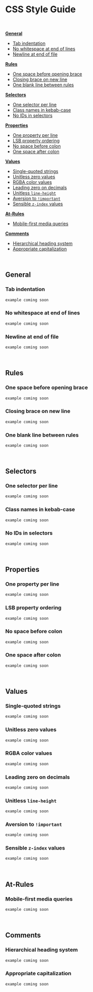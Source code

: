# CSS Style Guide

&nbsp;

[**General**](#general)
* [Tab indentation](#tab-indentation)
* [No whitespace at end of lines](#no-whitespace-at-end-of-lines)
* [Newline at end of file](#newline-at-end-of-file)

[**Rules**](#rules)
* [One space before opening brace](#one-space-before-opening-brace)
* [Closing brace on new line](#closing-brace-on-new-line)
* [One blank line between rules](#one-blank-line-between-rules)

[**Selectors**](#selectors)
* [One selector per line](#one-selector-per-line)
* [Class names in kebab-case](#class-names-in-kebab-case)
* [No IDs in selectors](#no-ids-in-selectors)

[**Properties**](#properties)
* [One property per line](#one-property-per-line)
* [LSB property ordering](#lsb-property-ordering)
* [No space before colon](#no-space-before-colon)
* [One space after colon](#one-space-after-colon)

[**Values**](#values)
* [Single-quoted strings](#single-quoted-strings)
* [Unitless zero values](#unitless-zero-values)
* [RGBA color values](#rgba-color-values)
* [Leading zero on decimals](#leading-zero-on-decimals)
* [Unitless `line-height`](#unitless-line-height)
* [Aversion to `!important`](#aversion-to-!important)
* [Sensible `z-index` values](#sensible-z-index-values)

[**At-Rules**](#at-rules)
* [Mobile-first media queries](#mobile-first-media-queries)

[**Comments**](#comments)
* [Hierarchical heading system](#hierarchical-heading-system)
* [Appropriate capitalization](#appropriate-capitalization)

&nbsp;

## General

### Tab indentation

``` css
example coming soon
```

### No whitespace at end of lines

``` css
example coming soon
```

### Newline at end of file

``` css
example coming soon
```

&nbsp;

## Rules

### One space before opening brace

``` css
example coming soon
```

### Closing brace on new line

``` css
example coming soon
```

### One blank line between rules

``` css
example coming soon
```

&nbsp;

## Selectors

### One selector per line

``` css
example coming soon
```

### Class names in kebab-case

``` css
example coming soon
```

### No IDs in selectors

``` css
example coming soon
```

&nbsp;

## Properties

### One property per line

``` css
example coming soon
```

### LSB property ordering

``` css
example coming soon
```

### No space before colon

``` css
example coming soon
```

### One space after colon

``` css
example coming soon
```

&nbsp;

## Values

### Single-quoted strings

``` css
example coming soon
```

### Unitless zero values

``` css
example coming soon
```

### RGBA color values

``` css
example coming soon
```

### Leading zero on decimals

``` css
example coming soon
```

### Unitless `line-height`

``` css
example coming soon
```

### Aversion to `!important`

``` css
example coming soon
```

### Sensible `z-index` values

``` css
example coming soon
```

&nbsp;

## At-Rules

### Mobile-first media queries

``` css
example coming soon
```

&nbsp;

## Comments

### Hierarchical heading system

``` css
example coming soon
```

### Appropriate capitalization

``` css
example coming soon
```

